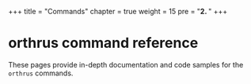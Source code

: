 +++
title = "Commands"
chapter = true
weight = 15
pre = "<b>2. </b>"
+++

# orthrus command reference

These pages provide in-depth documentation and code samples for the `orthrus` commands.
